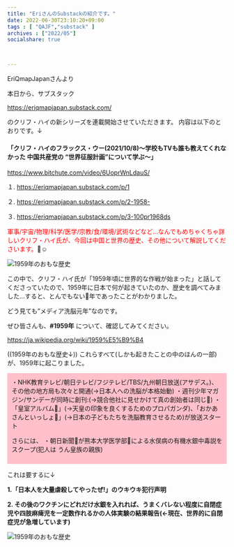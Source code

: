 ```yaml
---
title: "EriさんのSubstackの紹介です。"
date: 2022-06-30T23:10:20+09:00
tags : [ "QAJF","substack" ]
archives : ["2022/05"]
socialshare: true



---
```


EriQmapJapanさんより

本日から、サブスタック

https://eriqmapjapan.substack.com/

のクリフ・ハイの新シリーズを連載開始させていただきます。
内容は以下のとおりです。↓

<h4>「クリフ・ハイのフラックス・ウー(2021/10/8)〜学校もTVも誰も教えてくれなかった 中国共産党の “世界征服計画”について学ぶ〜」</h4>

https://www.bitchute.com/video/6UoprWnLdauS/


１.
https://eriqmapjapan.substack.com/p/1

２.
https://eriqmapjapan.substack.com/p/2-1958-

３.
https://eriqmapjapan.substack.com/p/3-100pr1968ds

<span style="color:#ff0000;">軍事/宇宙/物理/科学/医学/宗教/食/環境/武術などなど…なんでもめちゃくちゃ詳しいクリフ・ハイ氏が、今回は中国と世界の歴史、その他について解説してくださいます。</span>🍿☺️

![1959年のおもな歴史](../1959history1.jpg)

この中で、クリフ・ハイ氏が「1959年頃に世界的な作戦が始まった」と話してくださっていたので、1959年に日本で何が起きていたのか、歴史を調べてみました…すると、とんでもない💩年であったことがわかりました。

どう見ても”メディア洗脳元年”なのです。

ぜひ皆さんも、<strong>#1959年</strong> について、確認してみてください。

https://ja.wikipedia.org/wiki/1959%E5%B9%B4

((1959年のおもな歴史↓)) これらすべて(しかも起きたことの中のほんの一部)が、1959年に起こりました。

<div style="background-color:pink;padding:10px;">
・NHK教育テレビ/朝日テレビ/フジテレビ/TBS/九州朝日放送(アサデス。)、その他の地方局も次々と開通(→日本人への洗脳が本格始動)
・週刊少年マガジン/サンデーが同時に創刊:(→競合他社に見せかけて真の創始者は同じ💩)
・「皇室アルバム💩」(→天皇の印象を良くするためのプロパガンダ)、「おかあさんといっしょ💩」(→日本の子どもたちを洗脳教育させるため)が放送スタート


<p>さらには、
・朝日新聞💩が熊本大学医学部💩による水俣病の有機水銀中毒説をスクープ(犯人は うん皇族の親族)</p>

</div>

これは要するに↓

<strong>1.「日本人を大量虐殺してやったぜ!」のウキウキ犯行声明</strong>

<strong>2. その後のワクチンにどれだけ水銀を入れれば、うまくバレない程度に自閉症児や四肢麻痺児を一定数作れるかの人体実験の結果報告(←現在、世界的に自閉症児が急増しています)</strong>

![1959年のおもな歴史](../1959history2.jpg)



<!--
{{< rawhtml >}}

<iframe width="100%" height="360" scrolling="no" frameborder="0" style="border: none;" src="https://mediable.jp/videos/watch/05c625a7-6367-4aba-b199-3a5a9263486c?ownVideoPlayType=premium"></iframe>

{{< /rawhtml >}}
-->
